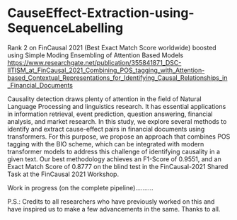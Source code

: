# CauseEffect-Extraction-using-SequenceLabelling
Rank 2 on FinCausal 2021 (Best Exact Match Score worldwide) boosted using Simple Moding Ensembling of Attention Based Models
https://www.researchgate.net/publication/355841871_DSC-IITISM_at_FinCausal_2021_Combining_POS_tagging_with_Attention-based_Contextual_Representations_for_Identifying_Causal_Relationships_in_Financial_Documents


Causality detection draws plenty of attention in the field of Natural Language Processing and linguistics research. It has essential applications in information retrieval, event prediction, question answering, financial analysis, and market research. In this study, we explore several methods to identify and extract cause-effect pairs in financial documents using transformers. For this purpose, we propose an approach that combines POS tagging with the BIO scheme, which can be integrated with modern transformer models to address this challenge of identifying causality in a given text. Our best methodology achieves an F1-Score of 0.9551, and an Exact Match Score of 0.8777 on the blind test in the FinCausal-2021 Shared Task at the FinCausal 2021 Workshop.

Work in progress (on the complete pipeline)..........

P.S.: Credits to all researchers who have previously worked on this and have inspired us to make a few advancements in the same. Thanks to all.
